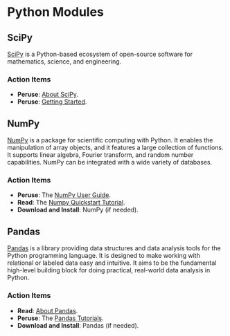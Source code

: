 # Python Modules


## SciPy

[SciPy](https://www.scipy.org/) is a Python-based ecosystem of open-source software for mathematics, science, and engineering.

### Action Items

* __Peruse__: [About SciPy](https://www.scipy.org/about.html).
* __Peruse__: [Getting Started](https://www.scipy.org/getting-started.html).


## NumPy

[NumPy](http://www.numpy.org/) is a  package for scientific computing with Python.
It enables the manipulation of array objects, and it features a large collection of functions.
It supports linear algebra, Fourier transform, and random number capabilities.
NumPy can be integrated with a wide variety of databases.


### Action Items

* __Peruse__: The [NumPy User Guide](https://docs.scipy.org/doc/numpy/user/index.html).
* __Read__: The [Numpy Quickstart Tutorial](https://docs.scipy.org/doc/numpy/user/quickstart.html).
* __Download and Install__: NumPy (if needed).


## Pandas

[Pandas](http://pandas.pydata.org/) is a library providing data structures and data analysis tools for the Python programming language.
It is designed to make working with relational or labeled data  easy and intuitive.
It aims to be the fundamental high-level building block for doing practical, real-world data analysis in Python.


### Action Items

* __Read__: [About Pandas](http://pandas.pydata.org/about.html).
* __Peruse__: The [Pandas Tutorials](https://pandas.pydata.org/pandas-docs/stable/tutorials.html).
* __Download and Install__: Pandas (if needed).

